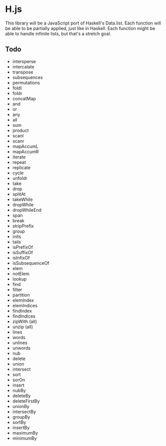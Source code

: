 # H.js
This library will be a JavaScript port of Haskell's Data.list.
Each function will be able to be partially applied, just like in Haskell.
Each function might be able to handle infinite lists, but that's a stretch goal.

## Todo
- intersperse
- intercalate
- transpose
- subsequences
- permutations
- foldl
- foldr
- concatMap
- and
- or
- any
- all
- sum
- product
- scanl
- scanr
- mapAccumL
- mapAccumR
- iterate
- repeat
- replicate
- cycle
- unfoldr
- take
- drop
- splitAt
- takeWhile
- dropWhile
- dropWhileEnd
- span
- break
- stripPrefix
- group
- inits
- tails
- isPrefixOf
- isSuffixOf
- isInfixOf
- isSubsequenceOf
- elem
- notElem
- lookup
- find
- filter
- partition
- elemIndex
- elemIndices
- findIndex
- findIndices
- zipWith (all)
- unzip (all)
- lines
- words
- unlines
- unwords
- nub
- delete
- union
- intersect
- sort
- sorOn
- insert
- nubBy
- deleteBy
- deleteFirstBy
- unionBy
- intersectBy
- groupBy
- sortBy
- insertBy
- maximumBy
- minimumBy
